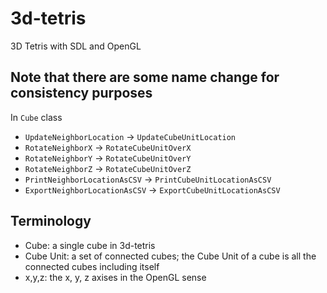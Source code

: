 # 3d-tetris
3D Tetris with SDL and OpenGL

## Note that there are some name change for consistency purposes
In `Cube` class
- `UpdateNeighborLocation` -> `UpdateCubeUnitLocation`
- `RotateNeighborX` -> `RotateCubeUnitOverX`
- `RotateNeighborY` -> `RotateCubeUnitOverY`
- `RotateNeighborZ` -> `RotateCubeUnitOverZ`
- `PrintNeighborLocationAsCSV` -> `PrintCubeUnitLocationAsCSV`
- `ExportNeighborLocationAsCSV` -> `ExportCubeUnitLocationAsCSV`

## Terminology 
- Cube: a single cube in 3d-tetris
- Cube Unit: a set of connected cubes; the Cube Unit of a cube is all the connected cubes including itself
- x,y,z: the x, y, z axises in the OpenGL sense
